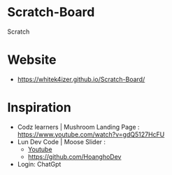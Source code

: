 # Scratch-Board
Scratch

# Website
- https://whitek4izer.github.io/Scratch-Board/


# Inspiration
- Codz learners | Mushroom Landing Page : https://www.youtube.com/watch?v=gdQ5127HcFU
- Lun Dev Code | Moose Slider : 
    - [Youtube](https://www.youtube.com/watch?v=j7GG009J9uc)
    - https://github.com/HoanghoDev
- Login: ChatGpt
